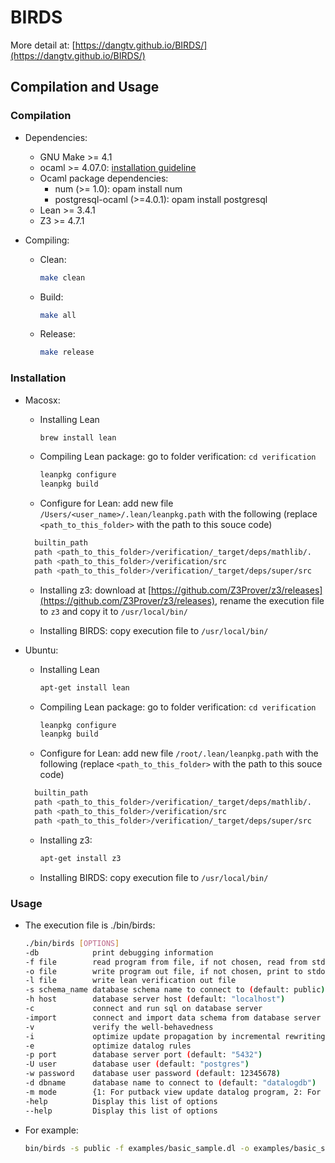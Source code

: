 # BIRDS

More detail at: [https://dangtv.github.io/BIRDS/](https://dangtv.github.io/BIRDS/)

## Compilation and Usage

### Compilation

* Dependencies:
  * GNU Make >= 4.1
  * ocaml >= 4.07.0: [installation guideline](https://ocaml.org/docs/install.html)
  * Ocaml package dependencies:
    * num (>= 1.0): opam install num
    * postgresql-ocaml (>=4.0.1): opam install postgresql
  * Lean >= 3.4.1
  * Z3 >= 4.7.1

* Compiling:
  * Clean:
    ```bash
    make clean
    ```
  * Build:
    ```bash
    make all
    ```
  * Release:
    ```bash
    make release
    ```

### Installation

* Macosx: 
  * Installing Lean
    ```bash 
    brew install lean
    ```
  * Compiling Lean package: go to folder verification: `cd verification`
    ```bash 
    leanpkg configure
    leanpkg build
    ```
  * Configure for Lean: add new file `/Users/<user_name>/.lean/leanpkg.path` with the following (replace `<path_to_this_folder>` with the path to this souce code)
  ```bash 
    builtin_path
    path <path_to_this_folder>/verification/_target/deps/mathlib/.
    path <path_to_this_folder>/verification/src
    path <path_to_this_folder>/verification/_target/deps/super/src
  ```
  * Installing z3: download at [https://github.com/Z3Prover/z3/releases](https://github.com/Z3Prover/z3/releases), rename the execution file to `z3` and copy it to `/usr/local/bin/` 

  * Installing BIRDS: copy execution file to `/usr/local/bin/`

* Ubuntu: 
  * Installing Lean
    ```bash 
    apt-get install lean
    ```
  * Compiling Lean package: go to folder verification: `cd verification`
    ```bash 
    leanpkg configure
    leanpkg build
    ```
  * Configure for Lean: add new file `/root/.lean/leanpkg.path` with the following (replace `<path_to_this_folder>` with the path to this souce code)
  ```bash 
    builtin_path
    path <path_to_this_folder>/verification/_target/deps/mathlib/.
    path <path_to_this_folder>/verification/src
    path <path_to_this_folder>/verification/_target/deps/super/src
  ```
  * Installing z3:  
    ```bash 
    apt-get install z3
    ```
  * Installing BIRDS: copy execution file to `/usr/local/bin/`

### Usage

* The execution file is ./bin/birds:
    ```bash
    ./bin/birds [OPTIONS]
    -db            print debugging information
    -f file        read program from file, if not chosen, read from stdin
    -o file        write program out file, if not chosen, print to stdout
    -l file        write lean verification out file
    -s schema_name database schema name to connect to (default: public)
    -h host        database server host (default: "localhost")
    -c             connect and run sql on database server
    -import        connect and import data schema from database server
    -v             verify the well-behavedness
    -i             optimize update propagation by incremental rewriting rules
    -e             optimize datalog rules
    -p port        database server port (default: "5432")
    -U user        database user (default: "postgres")
    -w password    database user password (default: 12345678)
    -d dbname      database name to connect to (default: "datalogdb")
    -m mode        {1: For putback view update datalog program, 2: For view update datalog program containing view definition, update strategy and integrity constraints, 3: For only view definition datalog program} (default: 1)
    -help          Display this list of options
    --help         Display this list of options
    ```

* For example:
    ```bash
    bin/birds -s public -f examples/basic_sample.dl -o examples/basic_sample.sql -v
    ```